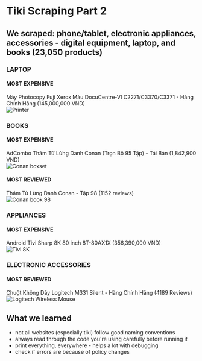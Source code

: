 # Tiki Scraping Part 2

## We scraped: phone/tablet, electronic appliances, accessories - digital equipment, laptop, and books (23,050 products)

### LAPTOP

#### MOST EXPENSIVE

Máy Photocopy Fuji Xerox Màu DocuCentre-VI C2271/C3370/C3371 - Hàng Chính Hãng
(145,000,000 VND)\
![Printer](https://salt.tikicdn.com/cache/280x280/ts/product/b3/0c/6a/d58b75d03be0863b76c812aa7148746e.PNG)

### BOOKS

#### MOST EXPENSIVE

AdCombo Thám Tử Lừng Danh Conan (Trọn Bộ 95 Tập) - Tái Bản
(1,842,900 VND)\
![Conan boxset](https://salt.tikicdn.com/cache/280x280/ts/product/8c/5a/f3/0912bc3aad24fd7c0fe6f153e9e1bfe3.jpg)

#### MOST REVIEWED

Thám Tử Lừng Danh Conan - Tập 98
(1152 reviews)\
![Conan book 98](https://salt.tikicdn.com/cache/280x280/ts/product/6d/61/45/4d4166c4fee360442889f320c84a12c5.jpg)

### APPLIANCES

#### MOST EXPENSIVE

Android Tivi Sharp 8K 80 inch 8T-80AX1X
(356,390,000 VND)\
![Tivi 8K](https://salt.tikicdn.com/cache/280x280/ts/product/e5/23/fb/46452531ea1eb62a506d21f4d18b295a.jpg)

### ELECTRONIC ACCESSORIES

#### MOST REVIEWED

Chuột Không Dây Logitech M331 Silent - Hàng Chính Hãng
(4189 Reviews)\
![Logitech Wireless Mouse](https://salt.tikicdn.com/cache/280x280/media/catalog/product/m/3/m331red_0.u2470.d20161215.t105811.181375.jpg)

## What we learned

- not all websites (especially tiki) follow good naming conventions
- always read through the code you're using carefully before running it
- print everything, everywhere - helps a lot with debugging
- check if errors are because of policy changes
